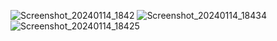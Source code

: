 ![Screenshot_20240114_1842](https://github.com/Recoo31/DictionaryApp/assets/104390148/59c4ec96-5ca0-484f-9fab-6580e0458d1f)
![Screenshot_20240114_18434](https://github.com/Recoo31/DictionaryApp/assets/104390148/05888c81-c53a-4283-986f-1445ff0d43ec)
![Screenshot_20240114_18425](https://github.com/Recoo31/DictionaryApp/assets/104390148/57f4737e-7faf-4951-90f0-cc196a48a816)
